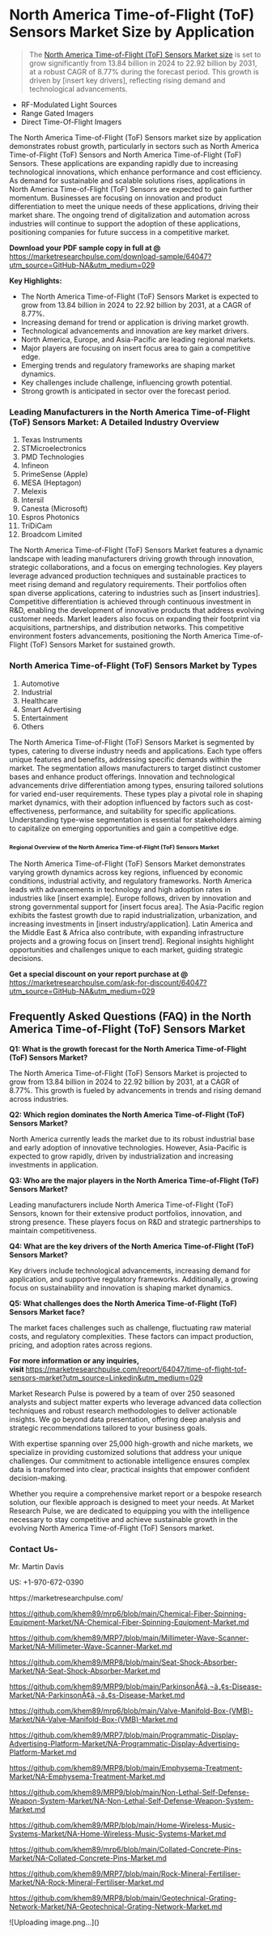 <h1>North America Time-of-Flight (ToF) Sensors Market&nbsp;Size by Application</h1><blockquote><p>The <a href="https://marketresearchpulse.com/download-sample/64047?utm_source=GitHub-NA&amp;utm_medium=029">North America Time-of-Flight (ToF) Sensors Market size</a> is set to grow significantly from 13.84 billion in 2024 to 22.92 billion by 2031, at a robust CAGR of 8.77% during the forecast period. This growth is driven by [insert key drivers], reflecting rising demand and technological advancements.</p></blockquote><ul><li>RF-Modulated Light Sources<li> Range Gated Imagers<li> Direct Time-Of-Flight Imagers</li></ul><p>The North America Time-of-Flight (ToF) Sensors market size by application demonstrates robust growth, particularly in sectors such as North America Time-of-Flight (ToF) Sensors and North America Time-of-Flight (ToF) Sensors. These applications are expanding rapidly due to increasing technological innovations, which enhance performance and cost efficiency. As demand for sustainable and scalable solutions rises, applications in North America Time-of-Flight (ToF) Sensors are expected to gain further momentum. Businesses are focusing on innovation and product differentiation to meet the unique needs of these applications, driving their market share. The ongoing trend of digitalization and automation across industries will continue to support the adoption of these applications, positioning companies for future success in a competitive market.</p><p><strong>Download your PDF sample copy in full at @ </strong><a href="https://marketresearchpulse.com/download-sample/64047?utm_source=GitHub-NA&amp;utm_medium=029">https://marketresearchpulse.com/download-sample/64047?utm_source=GitHub-NA&amp;utm_medium=029</a></p><p><strong>Key Highlights: </strong></p><ul><li>The North America Time-of-Flight (ToF) Sensors Market is expected to grow from 13.84 billion in 2024 to 22.92 billion by 2031, at a CAGR of 8.77%.</li><li>Increasing demand for trend or application is driving market growth.</li><li>Technological advancements and innovation are key market drivers.</li><li>North America, Europe, and Asia-Pacific are leading regional markets.</li><li>Major players are focusing on insert focus area to gain a competitive edge.</li><li>Emerging trends and regulatory frameworks are shaping market dynamics.</li><li>Key challenges include challenge, influencing growth potential.</li><li>Strong growth is anticipated in sector over the forecast period.</li></ul><h3>Leading Manufacturers in the North America Time-of-Flight (ToF) Sensors Market: A Detailed Industry Overview</h3><ol><li>Texas Instruments</li><li>STMicroelectronics</li><li>PMD Technologies</li><li>Infineon</li><li>PrimeSense (Apple)</li><li>MESA (Heptagon)</li><li>Melexis</li><li>Intersil</li><li>Canesta (Microsoft)</li><li>Espros Photonics</li><li>TriDiCam</li><li>Broadcom Limited</li></ol><div class="flex max-w-full flex-col flex-grow"><div class="min-h-8 text-message flex w-full flex-col items-end gap-2 whitespace-normal break-words [.text-message+&amp;]:mt-5" dir="auto" data-message-author-role="assistant" data-message-id="fd8432e4-4910-450d-b182-61b7bfb0a01f" data-message-model-slug="gpt-4o"><div class="flex w-full flex-col gap-1 empty:hidden first:pt-[3px]"><div class="markdown prose w-full break-words dark:prose-invert light"><p>The North America Time-of-Flight (ToF) Sensors Market features a dynamic landscape with leading manufacturers driving growth through innovation, strategic collaborations, and a focus on emerging technologies. Key players leverage advanced production techniques and sustainable practices to meet rising demand and regulatory requirements. Their portfolios often span diverse applications, catering to industries such as [insert industries]. Competitive differentiation is achieved through continuous investment in R&amp;D, enabling the development of innovative products that address evolving customer needs. Market leaders also focus on expanding their footprint via acquisitions, partnerships, and distribution networks. This competitive environment fosters advancements, positioning the North America Time-of-Flight (ToF) Sensors Market for sustained growth.</p></div></div></div></div><h3>North America Time-of-Flight (ToF) Sensors Market by Types</h3><ol><li>Automotive<li> Industrial<li> Healthcare<li> Smart Advertising<li> Entertainment<li> Others</li></ol><div class="flex max-w-full flex-col flex-grow"><div class="min-h-8 text-message flex w-full flex-col items-end gap-2 whitespace-normal break-words [.text-message+&amp;]:mt-5" dir="auto" data-message-author-role="assistant" data-message-id="084470be-0bb7-4664-bddf-5156b4f41249" data-message-model-slug="gpt-4o-mini"><div class="flex w-full flex-col gap-1 empty:hidden first:pt-[3px]"><div class="markdown prose w-full break-words dark:prose-invert light"><p>The North America Time-of-Flight (ToF) Sensors Market is segmented by types, catering to diverse industry needs and applications. Each type offers unique features and benefits, addressing specific demands within the market. The segmentation allows manufacturers to target distinct customer bases and enhance product offerings. Innovation and technological advancements drive differentiation among types, ensuring tailored solutions for varied end-user requirements. These types play a pivotal role in shaping market dynamics, with their adoption influenced by factors such as cost-effectiveness, performance, and suitability for specific applications. Understanding type-wise segmentation is essential for stakeholders aiming to capitalize on emerging opportunities and gain a competitive edge.</p></div></div></div></div><h3><span style="font-size: 11px;">Regional Overview of the North America Time-of-Flight (ToF) Sensors Market</span></h3><div class="flex max-w-full flex-col flex-grow"><div class="min-h-8 text-message flex w-full flex-col items-end gap-2 whitespace-normal break-words [.text-message+&amp;]:mt-5" dir="auto" data-message-author-role="assistant" data-message-id="e9038762-ce64-4e30-91c9-9bd413514231" data-message-model-slug="gpt-4o-mini"><div class="flex w-full flex-col gap-1 empty:hidden first:pt-[3px]"><div class="markdown prose w-full break-words dark:prose-invert light"><p>The North America Time-of-Flight (ToF) Sensors Market demonstrates varying growth dynamics across key regions, influenced by economic conditions, industrial activity, and regulatory frameworks. North America leads with advancements in technology and high adoption rates in industries like [insert example]. Europe follows, driven by innovation and strong governmental support for [insert focus area]. The Asia-Pacific region exhibits the fastest growth due to rapid industrialization, urbanization, and increasing investments in [insert industry/application]. Latin America and the Middle East &amp; Africa also contribute, with expanding infrastructure projects and a growing focus on [insert trend]. Regional insights highlight opportunities and challenges unique to each market, guiding strategic decisions.</p></div></div></div></div><p><strong>Get a special discount on your report purchase at @ </strong><a href="https://marketresearchpulse.com/ask-for-discount/64047?utm_source=GitHub-NA&amp;utm_medium=029">https://marketresearchpulse.com/ask-for-discount/64047?utm_source=GitHub-NA&amp;utm_medium=029</a></p><h2>Frequently Asked Questions (FAQ) in the North America Time-of-Flight (ToF) Sensors Market</h2><p><strong>Q1: What is the growth forecast for the North America Time-of-Flight (ToF) Sensors Market?</strong></p><p>The North America Time-of-Flight (ToF) Sensors Market is projected to grow from 13.84 billion in 2024 to 22.92 billion by 2031, at a CAGR of 8.77%. This growth is fueled by advancements in trends and rising demand across industries.</p><p><strong>Q2: Which region dominates the North America Time-of-Flight (ToF) Sensors Market?</strong></p><p>North America currently leads the market due to its robust industrial base and early adoption of innovative technologies. However, Asia-Pacific is expected to grow rapidly, driven by industrialization and increasing investments in application.</p><p><strong>Q3: Who are the major players in the North America Time-of-Flight (ToF) Sensors Market?</strong></p><p>Leading manufacturers include North America Time-of-Flight (ToF) Sensors, known for their extensive product portfolios, innovation, and strong presence. These players focus on R&amp;D and strategic partnerships to maintain competitiveness.</p><p><strong>Q4: What are the key drivers of the North America Time-of-Flight (ToF) Sensors Market?</strong></p><p>Key drivers include technological advancements, increasing demand for application, and supportive regulatory frameworks. Additionally, a growing focus on sustainability and innovation is shaping market dynamics.</p><p><strong>Q5: What challenges does the North America Time-of-Flight (ToF) Sensors Market face?</strong></p><p>The market faces challenges such as challenge, fluctuating raw material costs, and regulatory complexities. These factors can impact production, pricing, and adoption rates across regions.</p><p><strong>For more information or any inquiries, visit&nbsp;</strong><a href="https://marketresearchpulse.com/report/64047/time-of-flight-tof-sensors-market?utm_source=Linkedin&utm_medium=029">https://marketresearchpulse.com/report/64047/time-of-flight-tof-sensors-market?utm_source=Linkedin&utm_medium=029</a></p><p>Market Research Pulse is powered by a team of over 250 seasoned analysts and subject matter experts who leverage advanced data collection techniques and robust research methodologies to deliver actionable insights. We go beyond data presentation, offering deep analysis and strategic recommendations tailored to your business goals.</p><p>With expertise spanning over 25,000 high-growth and niche markets, we specialize in providing customized solutions that address your unique challenges. Our commitment to actionable intelligence ensures complex data is transformed into clear, practical insights that empower confident decision-making.</p><p>Whether you require a comprehensive market report or a bespoke research solution, our flexible approach is designed to meet your needs. At Market Research Pulse, we are dedicated to equipping you with the intelligence necessary to stay competitive and achieve sustainable growth in the evolving North America Time-of-Flight (ToF) Sensors market.</p><h3><strong>Contact Us-</strong></h3><p>Mr. Martin Davis</p><p>US: +1-970-672-0390</p><p>https://marketresearchpulse.com/</p><p><a href="https://github.com/khem89/mrp6/blob/main/Chemical-Fiber-Spinning-Equipment-Market/NA-Chemical-Fiber-Spinning-Equipment-Market.md">https://github.com/khem89/mrp6/blob/main/Chemical-Fiber-Spinning-Equipment-Market/NA-Chemical-Fiber-Spinning-Equipment-Market.md</a></p><p><a href="https://github.com/khem89/MRP7/blob/main/Millimeter-Wave-Scanner-Market/NA-Millimeter-Wave-Scanner-Market.md">https://github.com/khem89/MRP7/blob/main/Millimeter-Wave-Scanner-Market/NA-Millimeter-Wave-Scanner-Market.md</a></p><p><a href="https://github.com/khem89/MRP8/blob/main/Seat-Shock-Absorber-Market/NA-Seat-Shock-Absorber-Market.md">https://github.com/khem89/MRP8/blob/main/Seat-Shock-Absorber-Market/NA-Seat-Shock-Absorber-Market.md</a></p><p><a href="https://github.com/khem89/MRP9/blob/main/ParkinsonÃ¢â‚¬â„¢s-Disease-Market/NA-ParkinsonÃ¢â‚¬â„¢s-Disease-Market.md">https://github.com/khem89/MRP9/blob/main/ParkinsonÃ¢â‚¬â„¢s-Disease-Market/NA-ParkinsonÃ¢â‚¬â„¢s-Disease-Market.md</a></p><p><a href="https://github.com/khem89/mrp6/blob/main/Valve-Manifold-Box-(VMB)-Market/NA-Valve-Manifold-Box-(VMB)-Market.md">https://github.com/khem89/mrp6/blob/main/Valve-Manifold-Box-(VMB)-Market/NA-Valve-Manifold-Box-(VMB)-Market.md</a></p><p><a href="https://github.com/khem89/MRP7/blob/main/Programmatic-Display-Advertising-Platform-Market/NA-Programmatic-Display-Advertising-Platform-Market.md">https://github.com/khem89/MRP7/blob/main/Programmatic-Display-Advertising-Platform-Market/NA-Programmatic-Display-Advertising-Platform-Market.md</a></p><p><a href="https://github.com/khem89/MRP8/blob/main/Emphysema-Treatment-Market/NA-Emphysema-Treatment-Market.md">https://github.com/khem89/MRP8/blob/main/Emphysema-Treatment-Market/NA-Emphysema-Treatment-Market.md</a></p><p><a href="https://github.com/khem89/MRP9/blob/main/Non-Lethal-Self-Defense-Weapon-System-Market/NA-Non-Lethal-Self-Defense-Weapon-System-Market.md">https://github.com/khem89/MRP9/blob/main/Non-Lethal-Self-Defense-Weapon-System-Market/NA-Non-Lethal-Self-Defense-Weapon-System-Market.md</a></p><p><a href="https://github.com/khem89/MRP/blob/main/Home-Wireless-Music-Systems-Market/NA-Home-Wireless-Music-Systems-Market.md">https://github.com/khem89/MRP/blob/main/Home-Wireless-Music-Systems-Market/NA-Home-Wireless-Music-Systems-Market.md</a></p><p><a href="https://github.com/khem89/mrp6/blob/main/Collated-Concrete-Pins-Market/NA-Collated-Concrete-Pins-Market.md">https://github.com/khem89/mrp6/blob/main/Collated-Concrete-Pins-Market/NA-Collated-Concrete-Pins-Market.md</a></p><p><a href="https://github.com/khem89/MRP7/blob/main/Rock-Mineral-Fertiliser-Market/NA-Rock-Mineral-Fertiliser-Market.md">https://github.com/khem89/MRP7/blob/main/Rock-Mineral-Fertiliser-Market/NA-Rock-Mineral-Fertiliser-Market.md</a></p><p><a href="https://github.com/khem89/MRP8/blob/main/Geotechnical-Grating-Network-Market/NA-Geotechnical-Grating-Network-Market.md">https://github.com/khem89/MRP8/blob/main/Geotechnical-Grating-Network-Market/NA-Geotechnical-Grating-Network-Market.md</a></p>
![Uploading image.png…]()
